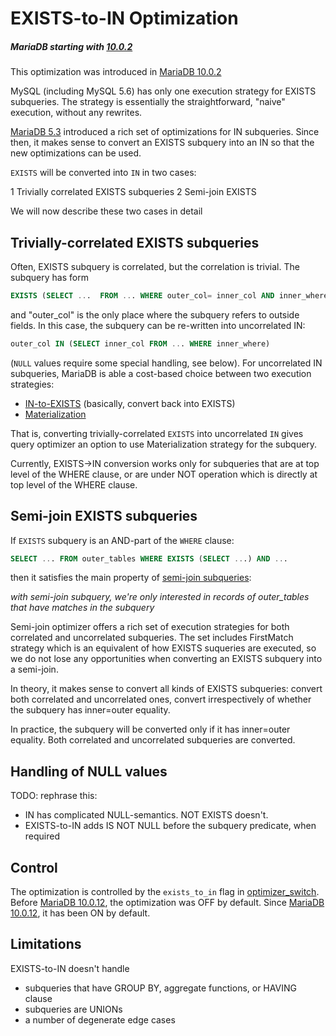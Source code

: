 # EXISTS-to-IN Optimization

##### MariaDB starting with [10.0.2](/kb/en/mariadb-1002-release-notes/)

This optimization was introduced in [MariaDB 10.0.2](/kb/en/mariadb-1002-release-notes/)

MySQL (including MySQL 5.6) has only one execution strategy for EXISTS subqueries. The strategy is essentially the straightforward, "naive" execution, without any rewrites.

[MariaDB 5.3](/kb/en/what-is-mariadb-53/) introduced a rich set of optimizations for IN subqueries. Since then, it makes sense to convert an EXISTS subquery into an IN so that the new optimizations can be used.

`EXISTS` will be converted into `IN` in two cases:

1 Trivially correlated EXISTS subqueries
2 Semi-join EXISTS

We will now describe these two cases in detail

## Trivially-correlated EXISTS subqueries

Often, EXISTS subquery is correlated, but the correlation is trivial. The subquery has form

```sql
EXISTS (SELECT ...  FROM ... WHERE outer_col= inner_col AND inner_where)
```

and "outer_col" is the only place where the subquery refers to outside fields.
In this case, the subquery can be re-written into uncorrelated IN:

```sql
outer_col IN (SELECT inner_col FROM ... WHERE inner_where)
```

(`NULL` values require some special handling, see below). For uncorrelated IN subqueries, MariaDB is able a cost-based choice between two execution strategies:

- [IN-to-EXISTS](/kb/en/non-semi-join-subquery-optimizations/#the-in-to-exists-transformation) (basically, convert back into EXISTS)
- [Materialization](/kb/en/non-semi-join-subquery-optimizations/#materialization-for-non-correlated-in-subqueries)

That is, converting trivially-correlated `EXISTS` into uncorrelated `IN` gives query optimizer an option to use Materialization strategy for the subquery.

Currently, EXISTS-&gt;IN conversion works only for subqueries that are at top
level of the WHERE clause, or are under NOT operation which is directly at top
level of the WHERE clause.

## Semi-join EXISTS subqueries

If `EXISTS` subquery is an AND-part of the `WHERE` clause:

```sql
SELECT ... FROM outer_tables WHERE EXISTS (SELECT ...) AND ...
```

then it satisfies the main property of [semi-join subqueries](/replication/optimization-and-tuning/query-optimizations/subquery-optimizations/semi-join-subquery-optimizations/):

<em>with semi-join subquery, we're only interested in records of outer_tables that have matches in the subquery</em>

Semi-join optimizer offers a rich set of execution strategies for both
correlated and uncorrelated subqueries. The set includes FirstMatch strategy
which is an equivalent of how EXISTS suqueries are executed, so we do not lose
any opportunities when converting an EXISTS subquery into a semi-join.

In theory, it makes sense to convert all kinds of EXISTS subqueries: convert both
correlated and uncorrelated ones, convert irrespectively of whether the
subquery has inner=outer equality.

In practice, the subquery will be converted only if it has inner=outer equality.
Both correlated and uncorrelated subqueries are converted.

## Handling of NULL values

TODO: rephrase this:

- IN has complicated NULL-semantics. NOT EXISTS doesn't.
- EXISTS-to-IN adds IS NOT NULL before the subquery predicate, when required

## Control

The optimization is controlled by the `exists_to_in` flag in [optimizer_switch](/kb/en/server-system-variables/#optimizer_switch).  Before [MariaDB 10.0.12](/kb/en/mariadb-10012-release-notes/), the optimization was OFF by default. Since [MariaDB 10.0.12](/kb/en/mariadb-10012-release-notes/), it has been ON by default.

## Limitations

EXISTS-to-IN doesn't handle

- subqueries that have GROUP BY, aggregate functions, or HAVING clause
- subqueries are UNIONs
- a number of degenerate edge cases